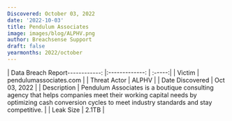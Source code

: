 ```yaml
---
Discovered: October 03, 2022
date: '2022-10-03'
title: Pendulum Associates
image: images/blog/ALPHV.png
author: Breachsense Support
draft: false
yearmonths: 2022/october
---
```


| Data Breach Report------------:     |:-------------:    | :-----:|
| Victim      | pendulumassociates.com      | 
| Threat Actor      | ALPHV      | 
| Date Discovered      | Oct 03, 2022      | 
| Description      | Pendulum Associates is a boutique consulting agency that helps companies meet their working capital needs by optimizing cash conversion cycles to meet industry standards and stay competitive.      | 
| Leak Size      | 2.1TB      | 

